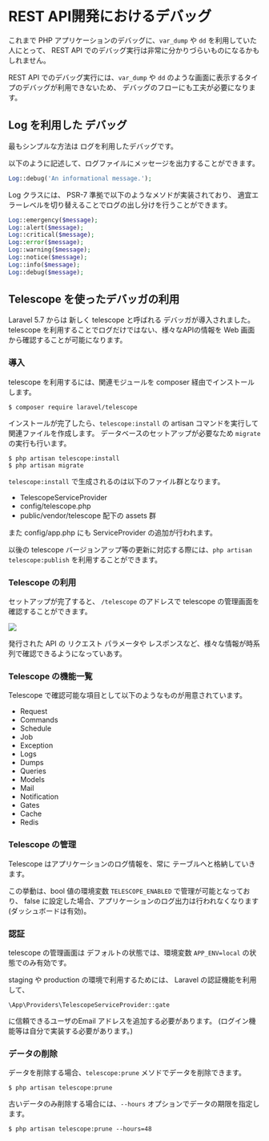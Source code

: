 ---
---

# REST API開発におけるデバッグ

これまで PHP アプリケーションのデバッグに、`var_dump` や `dd` を利用していた人にとって、
REST API でのデバッグ実行は非常に分かりづらいものになるかもしれません。

REST API でのデバッグ実行には、`var_dump` や `dd` のような画面に表示するタイプのデバッグが利用できないため、
デバッグのフローにも工夫が必要になります。

## Log を利用した デバッグ

最もシンプルな方法は ログを利用したデバッグです。

以下のように記述して、ログファイルにメッセージを出力することができます。

```php
Log::debug('An informational message.');
```

Log クラスには、 PSR-7 準拠で以下のようなメソドが実装されており、
適宜エラーレベルを切り替えることでログの出し分けを行うことができます。

```php
Log::emergency($message);
Log::alert($message);
Log::critical($message);
Log::error($message);
Log::warning($message);
Log::notice($message);
Log::info($message);
Log::debug($message);
```

## Telescope を使ったデバッガの利用

Laravel 5.7 からは 新しく telescope と呼ばれる デバッガが導入されました。
telescope を利用することでログだけではない、様々なAPIの情報を Web 画面から確認することが可能になります。

### 導入

telescope を利用するには、関連モジュールを composer 経由でインストールします。

```
$ composer require laravel/telescope
```

インストールが完了したら、`telescope:install` の artisan コマンドを実行して関連ファイルを作成します。 
データベースのセットアップが必要なため `migrate` の実行も行います。

```
$ php artisan telescope:install
$ php artisan migrate
```

`telescope:install` で生成されるのは以下のファイル群となります。

- TelescopeServiceProvider
- config/telescope.php 
- public/vendor/telescope 配下の assets 群

また config/app.php にも ServiceProvider の追加が行われます。

以後の telescope バージョンアップ等の更新に対応する際には、`php artisan telescope:publish` を利用することができます。

### Telescope の利用

セットアップが完了すると、 `/telescope` のアドレスで telescope の管理画面を確認することができます。

![](/images/9/telescope.png)

発行された API の リクエスト パラメータや レスポンスなど、様々な情報が時系列で確認できるようになっていあす。

### Telescope の機能一覧

Telescope で確認可能な項目として以下のようなものが用意されています。

- Request
- Commands
- Schedule
- Job
- Exception
- Logs
- Dumps
- Queries
- Models
- Mail
- Notification
- Gates
- Cache
- Redis


### Telescope の管理

Telescope はアプリケーションのログ情報を、常に テーブルへと格納していきます。

この挙動は、bool 値の環境変数 `TELESCOPE_ENABLED` で管理が可能となっており、
false に設定した場合、アプリケーションのログ出力は行われなくなります(ダッシュボードは有効)。

### 認証

telescope の管理画面は デフォルトの状態では、環境変数 `APP_ENV=local` の状態でのみ有効です。

staging や production の環境で利用するためには、
Laravel の認証機能を利用して、

`\App\Providers\TelescopeServiceProvider::gate`

に信頼できるユーザのEmail アドレスを追加する必要があります。
(ログイン機能等は自分で実装する必要があります。)

### データの削除

データを削除する場合、`telescope:prune` メソドでデータを削除できます。

```
$ php artisan telescope:prune
```

古いデータのみ削除する場合には、`--hours` オプションでデータの期限を指定します。

```
$ php artisan telescope:prune --hours=48
```
